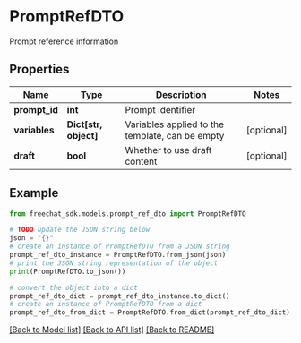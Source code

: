 # PromptRefDTO

Prompt reference information

## Properties

Name | Type | Description | Notes
------------ | ------------- | ------------- | -------------
**prompt_id** | **int** | Prompt identifier | 
**variables** | **Dict[str, object]** | Variables applied to the template, can be empty | [optional] 
**draft** | **bool** | Whether to use draft content | [optional] 

## Example

```python
from freechat_sdk.models.prompt_ref_dto import PromptRefDTO

# TODO update the JSON string below
json = "{}"
# create an instance of PromptRefDTO from a JSON string
prompt_ref_dto_instance = PromptRefDTO.from_json(json)
# print the JSON string representation of the object
print(PromptRefDTO.to_json())

# convert the object into a dict
prompt_ref_dto_dict = prompt_ref_dto_instance.to_dict()
# create an instance of PromptRefDTO from a dict
prompt_ref_dto_from_dict = PromptRefDTO.from_dict(prompt_ref_dto_dict)
```
[[Back to Model list]](../README.md#documentation-for-models) [[Back to API list]](../README.md#documentation-for-api-endpoints) [[Back to README]](../README.md)


